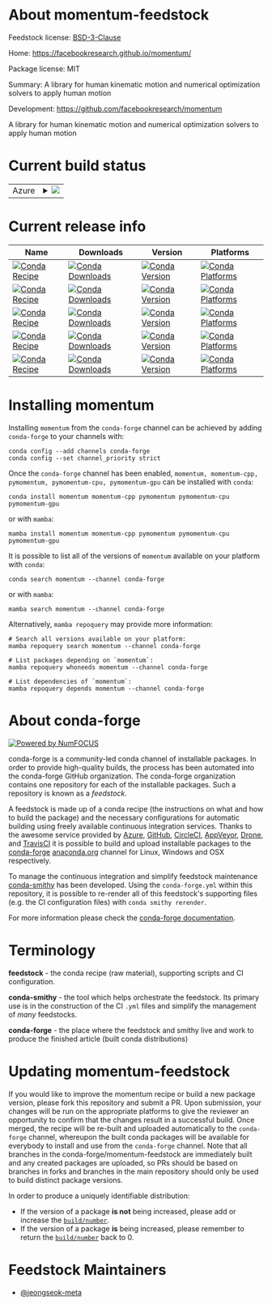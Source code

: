 About momentum-feedstock
========================

Feedstock license: [BSD-3-Clause](https://github.com/conda-forge/momentum-feedstock/blob/main/LICENSE.txt)

Home: https://facebookresearch.github.io/momentum/

Package license: MIT

Summary: A library for human kinematic motion and numerical optimization solvers to apply human motion

Development: https://github.com/facebookresearch/momentum

A library for human kinematic motion and numerical optimization solvers to apply human motion


Current build status
====================


<table>
    
  <tr>
    <td>Azure</td>
    <td>
      <details>
        <summary>
          <a href="https://dev.azure.com/conda-forge/feedstock-builds/_build/latest?definitionId=22772&branchName=main">
            <img src="https://dev.azure.com/conda-forge/feedstock-builds/_apis/build/status/momentum-feedstock?branchName=main">
          </a>
        </summary>
        <table>
          <thead><tr><th>Variant</th><th>Status</th></tr></thead>
          <tbody><tr>
              <td>linux_64_cuda_compiler_version12.6</td>
              <td>
                <a href="https://dev.azure.com/conda-forge/feedstock-builds/_build/latest?definitionId=22772&branchName=main">
                  <img src="https://dev.azure.com/conda-forge/feedstock-builds/_apis/build/status/momentum-feedstock?branchName=main&jobName=linux&configuration=linux%20linux_64_cuda_compiler_version12.6" alt="variant">
                </a>
              </td>
            </tr><tr>
              <td>linux_64_cuda_compiler_version12.9</td>
              <td>
                <a href="https://dev.azure.com/conda-forge/feedstock-builds/_build/latest?definitionId=22772&branchName=main">
                  <img src="https://dev.azure.com/conda-forge/feedstock-builds/_apis/build/status/momentum-feedstock?branchName=main&jobName=linux&configuration=linux%20linux_64_cuda_compiler_version12.9" alt="variant">
                </a>
              </td>
            </tr><tr>
              <td>linux_64_cuda_compiler_versionNone</td>
              <td>
                <a href="https://dev.azure.com/conda-forge/feedstock-builds/_build/latest?definitionId=22772&branchName=main">
                  <img src="https://dev.azure.com/conda-forge/feedstock-builds/_apis/build/status/momentum-feedstock?branchName=main&jobName=linux&configuration=linux%20linux_64_cuda_compiler_versionNone" alt="variant">
                </a>
              </td>
            </tr><tr>
              <td>osx_64</td>
              <td>
                <a href="https://dev.azure.com/conda-forge/feedstock-builds/_build/latest?definitionId=22772&branchName=main">
                  <img src="https://dev.azure.com/conda-forge/feedstock-builds/_apis/build/status/momentum-feedstock?branchName=main&jobName=osx&configuration=osx%20osx_64_" alt="variant">
                </a>
              </td>
            </tr><tr>
              <td>osx_arm64</td>
              <td>
                <a href="https://dev.azure.com/conda-forge/feedstock-builds/_build/latest?definitionId=22772&branchName=main">
                  <img src="https://dev.azure.com/conda-forge/feedstock-builds/_apis/build/status/momentum-feedstock?branchName=main&jobName=osx&configuration=osx%20osx_arm64_" alt="variant">
                </a>
              </td>
            </tr><tr>
              <td>win_64_cuda_compiler_version12.6</td>
              <td>
                <a href="https://dev.azure.com/conda-forge/feedstock-builds/_build/latest?definitionId=22772&branchName=main">
                  <img src="https://dev.azure.com/conda-forge/feedstock-builds/_apis/build/status/momentum-feedstock?branchName=main&jobName=win&configuration=win%20win_64_cuda_compiler_version12.6" alt="variant">
                </a>
              </td>
            </tr><tr>
              <td>win_64_cuda_compiler_version12.9</td>
              <td>
                <a href="https://dev.azure.com/conda-forge/feedstock-builds/_build/latest?definitionId=22772&branchName=main">
                  <img src="https://dev.azure.com/conda-forge/feedstock-builds/_apis/build/status/momentum-feedstock?branchName=main&jobName=win&configuration=win%20win_64_cuda_compiler_version12.9" alt="variant">
                </a>
              </td>
            </tr><tr>
              <td>win_64_cuda_compiler_versionNone</td>
              <td>
                <a href="https://dev.azure.com/conda-forge/feedstock-builds/_build/latest?definitionId=22772&branchName=main">
                  <img src="https://dev.azure.com/conda-forge/feedstock-builds/_apis/build/status/momentum-feedstock?branchName=main&jobName=win&configuration=win%20win_64_cuda_compiler_versionNone" alt="variant">
                </a>
              </td>
            </tr>
          </tbody>
        </table>
      </details>
    </td>
  </tr>
</table>

Current release info
====================

| Name | Downloads | Version | Platforms |
| --- | --- | --- | --- |
| [![Conda Recipe](https://img.shields.io/badge/recipe-momentum-green.svg)](https://anaconda.org/conda-forge/momentum) | [![Conda Downloads](https://img.shields.io/conda/dn/conda-forge/momentum.svg)](https://anaconda.org/conda-forge/momentum) | [![Conda Version](https://img.shields.io/conda/vn/conda-forge/momentum.svg)](https://anaconda.org/conda-forge/momentum) | [![Conda Platforms](https://img.shields.io/conda/pn/conda-forge/momentum.svg)](https://anaconda.org/conda-forge/momentum) |
| [![Conda Recipe](https://img.shields.io/badge/recipe-momentum--cpp-green.svg)](https://anaconda.org/conda-forge/momentum-cpp) | [![Conda Downloads](https://img.shields.io/conda/dn/conda-forge/momentum-cpp.svg)](https://anaconda.org/conda-forge/momentum-cpp) | [![Conda Version](https://img.shields.io/conda/vn/conda-forge/momentum-cpp.svg)](https://anaconda.org/conda-forge/momentum-cpp) | [![Conda Platforms](https://img.shields.io/conda/pn/conda-forge/momentum-cpp.svg)](https://anaconda.org/conda-forge/momentum-cpp) |
| [![Conda Recipe](https://img.shields.io/badge/recipe-pymomentum-green.svg)](https://anaconda.org/conda-forge/pymomentum) | [![Conda Downloads](https://img.shields.io/conda/dn/conda-forge/pymomentum.svg)](https://anaconda.org/conda-forge/pymomentum) | [![Conda Version](https://img.shields.io/conda/vn/conda-forge/pymomentum.svg)](https://anaconda.org/conda-forge/pymomentum) | [![Conda Platforms](https://img.shields.io/conda/pn/conda-forge/pymomentum.svg)](https://anaconda.org/conda-forge/pymomentum) |
| [![Conda Recipe](https://img.shields.io/badge/recipe-pymomentum--cpu-green.svg)](https://anaconda.org/conda-forge/pymomentum-cpu) | [![Conda Downloads](https://img.shields.io/conda/dn/conda-forge/pymomentum-cpu.svg)](https://anaconda.org/conda-forge/pymomentum-cpu) | [![Conda Version](https://img.shields.io/conda/vn/conda-forge/pymomentum-cpu.svg)](https://anaconda.org/conda-forge/pymomentum-cpu) | [![Conda Platforms](https://img.shields.io/conda/pn/conda-forge/pymomentum-cpu.svg)](https://anaconda.org/conda-forge/pymomentum-cpu) |
| [![Conda Recipe](https://img.shields.io/badge/recipe-pymomentum--gpu-green.svg)](https://anaconda.org/conda-forge/pymomentum-gpu) | [![Conda Downloads](https://img.shields.io/conda/dn/conda-forge/pymomentum-gpu.svg)](https://anaconda.org/conda-forge/pymomentum-gpu) | [![Conda Version](https://img.shields.io/conda/vn/conda-forge/pymomentum-gpu.svg)](https://anaconda.org/conda-forge/pymomentum-gpu) | [![Conda Platforms](https://img.shields.io/conda/pn/conda-forge/pymomentum-gpu.svg)](https://anaconda.org/conda-forge/pymomentum-gpu) |

Installing momentum
===================

Installing `momentum` from the `conda-forge` channel can be achieved by adding `conda-forge` to your channels with:

```
conda config --add channels conda-forge
conda config --set channel_priority strict
```

Once the `conda-forge` channel has been enabled, `momentum, momentum-cpp, pymomentum, pymomentum-cpu, pymomentum-gpu` can be installed with `conda`:

```
conda install momentum momentum-cpp pymomentum pymomentum-cpu pymomentum-gpu
```

or with `mamba`:

```
mamba install momentum momentum-cpp pymomentum pymomentum-cpu pymomentum-gpu
```

It is possible to list all of the versions of `momentum` available on your platform with `conda`:

```
conda search momentum --channel conda-forge
```

or with `mamba`:

```
mamba search momentum --channel conda-forge
```

Alternatively, `mamba repoquery` may provide more information:

```
# Search all versions available on your platform:
mamba repoquery search momentum --channel conda-forge

# List packages depending on `momentum`:
mamba repoquery whoneeds momentum --channel conda-forge

# List dependencies of `momentum`:
mamba repoquery depends momentum --channel conda-forge
```


About conda-forge
=================

[![Powered by
NumFOCUS](https://img.shields.io/badge/powered%20by-NumFOCUS-orange.svg?style=flat&colorA=E1523D&colorB=007D8A)](https://numfocus.org)

conda-forge is a community-led conda channel of installable packages.
In order to provide high-quality builds, the process has been automated into the
conda-forge GitHub organization. The conda-forge organization contains one repository
for each of the installable packages. Such a repository is known as a *feedstock*.

A feedstock is made up of a conda recipe (the instructions on what and how to build
the package) and the necessary configurations for automatic building using freely
available continuous integration services. Thanks to the awesome service provided by
[Azure](https://azure.microsoft.com/en-us/services/devops/), [GitHub](https://github.com/),
[CircleCI](https://circleci.com/), [AppVeyor](https://www.appveyor.com/),
[Drone](https://cloud.drone.io/welcome), and [TravisCI](https://travis-ci.com/)
it is possible to build and upload installable packages to the
[conda-forge](https://anaconda.org/conda-forge) [anaconda.org](https://anaconda.org/)
channel for Linux, Windows and OSX respectively.

To manage the continuous integration and simplify feedstock maintenance
[conda-smithy](https://github.com/conda-forge/conda-smithy) has been developed.
Using the ``conda-forge.yml`` within this repository, it is possible to re-render all of
this feedstock's supporting files (e.g. the CI configuration files) with ``conda smithy rerender``.

For more information please check the [conda-forge documentation](https://conda-forge.org/docs/).

Terminology
===========

**feedstock** - the conda recipe (raw material), supporting scripts and CI configuration.

**conda-smithy** - the tool which helps orchestrate the feedstock.
                   Its primary use is in the construction of the CI ``.yml`` files
                   and simplify the management of *many* feedstocks.

**conda-forge** - the place where the feedstock and smithy live and work to
                  produce the finished article (built conda distributions)


Updating momentum-feedstock
===========================

If you would like to improve the momentum recipe or build a new
package version, please fork this repository and submit a PR. Upon submission,
your changes will be run on the appropriate platforms to give the reviewer an
opportunity to confirm that the changes result in a successful build. Once
merged, the recipe will be re-built and uploaded automatically to the
`conda-forge` channel, whereupon the built conda packages will be available for
everybody to install and use from the `conda-forge` channel.
Note that all branches in the conda-forge/momentum-feedstock are
immediately built and any created packages are uploaded, so PRs should be based
on branches in forks and branches in the main repository should only be used to
build distinct package versions.

In order to produce a uniquely identifiable distribution:
 * If the version of a package **is not** being increased, please add or increase
   the [``build/number``](https://docs.conda.io/projects/conda-build/en/latest/resources/define-metadata.html#build-number-and-string).
 * If the version of a package **is** being increased, please remember to return
   the [``build/number``](https://docs.conda.io/projects/conda-build/en/latest/resources/define-metadata.html#build-number-and-string)
   back to 0.

Feedstock Maintainers
=====================

* [@jeongseok-meta](https://github.com/jeongseok-meta/)

